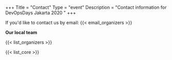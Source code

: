 +++
Title = "Contact"
Type = "event"
Description = "Contact information for DevOpsDays Jakarta 2020 "
+++

If you'd like to contact us by email: {{< email_organizers >}}

**Our local team**

{{< list_organizers >}}


{{< list_core >}}
